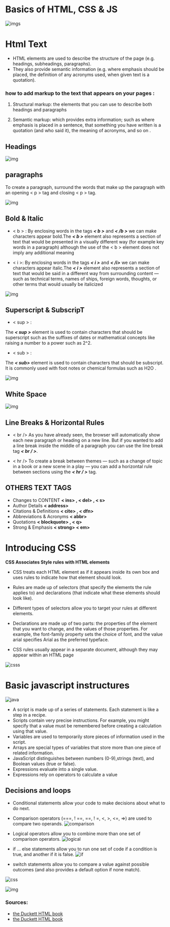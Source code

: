 # Basics of HTML, CSS & JS

![imgs](https://cdn1.iconfinder.com/data/icons/media-agency-malibu-vol-2/128/HTML-JS-CSS-512.png)

# Html Text

*  HTML elements are used to describe the structure of 
the page (e.g. headings, subheadings, paragraphs).
* They also provide semantic information (e.g. where emphasis should be placed, the definition of any acronyms used, when given text is a quotation).

### how to add markup to the text that appears on your pages : 


 1.  Structural markup: the elements that you can use to 
describe both headings and paragraphs

 2.  Semantic markup: which provides extra information; such as where emphasis is placed in a sentence, that something you have written is a quotation (and who said it), the meaning of acronyms, and so on .

 ## Headings 
 ![img](imgs/33.png)
 


 ## paragraphs
To create a paragraph, surround the words that make up the paragraph with an opening < p > tag and closing < p > tag.

![img](imgs/44.png)



## Bold & Italic
* < b > :
By enclosing words in the tags ***< b >*** and ***< /b >*** we can make characters appear bold.The ***< b >*** element also represents a section of text that would be presented in a visually different way (for example key words in a paragraph) although the use of the < b > element does not imply any additional meaning

*  < i >:
By enclosing words in the tags ***< i >*** and ***< /i>*** we can make characters appear italic.The ***< i >*** element also represents 
a section of text that would be said in a different way from surrounding content — such as technical terms, names of ships, foreign words, thoughts, or other terms that would usually be italicized

![img](imgs/55.png)

## Superscript & SubscripT

*  < sup > : 

The ***< sup >*** element is used to contain characters that should be superscript such as the suffixes of dates or 
mathematical concepts like raising a number to a power such as 2^2.


*  < sub > : 

The ***< sub>*** element is used to contain characters that should be subscript. It is commonly used with foot notes or chemical formulas such as H2O .


![img](imgs/66.png)

## White Space
![img](imgs/77.png)

## Line Breaks & Horizontal Rules

* < br /> 
As you have already seen, the browser will automatically show each new paragraph or heading on a new line. But if you wanted to add a line break inside the middle of a paragraph you can use the line break tag  ***< br / >***.


 * < hr />
To create a break between themes — such as a change of topic in a book or a new scene in a play — you can add a 
horizontal rule between sections using the ***< hr / >*** tag.

## OTHERS TEXT TAGS
* Changes to CONTENT **< ins> , < del> , < s>**
* Author Details  **< address>**
* Citations & Definitions  **< cite> , < dfn>**
* Abbreviations & Acronyms  **< abbr>**
* Quotations **< blockquote> , < q>** 
* Strong & Emphasis **< strong> < em>** 

# Introducing CSS
**CSS Associates Style rules with HTML elements**

* CSS treats each HTML element as if it appears inside 
its own box and uses rules to indicate how that element should look.
*  Rules are made up of selectors (that specify the 
elements the rule applies to) and declarations (that 
indicate what these elements should look like).

*  Different types of selectors allow you to target your 
rules at different elements.

*  Declarations are made up of two parts: the properties 
of the element that you want to change, and the values 
of those properties. For example, the font-family property sets the choice of font, and the value arial specifies Arial as the preferred typeface.

* CSS rules usually appear in a separate document, 
although they may appear within an HTML page

![csss](https://slideplayer.com/slide/16824612/97/images/4/3+Types+of+CSS+Inline+Styles+use+the+style+attribute+within+an+HTML+tag.+Inline+styles+only+apply+to+that+single+instance+of+an+HTML+element..jpg)


# Basic javascript instructures
![java](imgs/88.png)

* A script is made up of a series of statements. Each
  statement is like a step in a recipe.
* Scripts contain very precise instructions. For example,
  you might specify that a value must be remembered
before creating a calculation using that value.
* Variables are used to temporarily store pieces of
information used in the script.
* Arrays are special types of variables that store more
than one piece of related information.
* JavaScript distinguishes between numbers (0-9),strings (text), and Boolean values (true or false).
* Expressions evaluate into a single value.
* Expressions rely on operators to calculate a value

## Decisions and loops
* Conditional statements allow your code to make
decisions about what to do next.
* Comparison operators (===, ! ==, ==, ! =, <, >, <=, =>)
are used to compare two operands.
![comparison](https://i.ytimg.com/vi/wFB-ywsNPwg/maxresdefault.jpg)

* Logical operators allow you to combine more than one
set of comparison operators.
![logical](https://www.devopsschool.com/blog/wp-content/uploads/2020/07/JavaScript-Logical-Operator.png)

* if ... else statements allow you to run one set of code
if a condition is true, and another if it is false.
![if](https://cdn.programiz.com/sites/tutorial2program/files/js-if-else-statement.png)

* switch statements allow you to compare a value
against possible outcomes (and also provides a default
option if none match).  

![css](https://brytdesigns.com/wp-content/uploads/2019/12/html_css_javascript_infographic.png)

![img](https://html-css-js.com/images/og.jpg)

### Sources:
* [the Duckett HTML book](https://app.slack.com/client/TNGRRLUMA/C0204N1MTQQ/thread/C0204N1MTQQ-1619354471.091300)
* [the Duckett HTML book](https://slack-files.com/files-pri-safe/TNGRRLUMA-F01VBUFKN3C/javascript_and_jquery_interactive_jon_du.pdf?c=1619379436-96c719feacff7a14)

